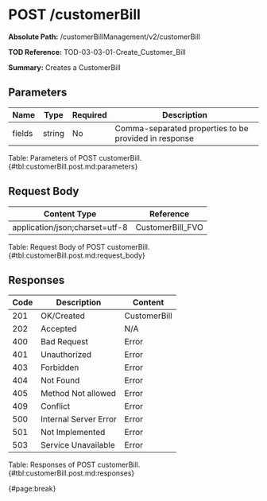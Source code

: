 <!--
    ATTENTION: This file was generated via gradle!
               Do NOT manually edit this file! Any such changes will be overwritten!
-->

# POST /customerBill

**Absolute Path:** /customerBillManagement/v2/customerBill

**TOD Reference:** TOD-03-03-01-Create_Customer_Bill

**Summary:** Creates a CustomerBill

## Parameters

| Name | Type | Required | Description |
| ------ | ------ | --- | ------------ |
| fields | string | No | Comma-separated properties to be provided in response |

Table: Parameters of POST customerBill. {#tbl:customerBill.post.md:parameters}

## Request Body

| Content Type | Reference |
|--------------|-----------|
| application/json;charset=utf-8 | CustomerBill_FVO |

Table: Request Body of POST customerBill. {#tbl:customerBill.post.md:request_body}

## Responses

| Code | Description | Content |
|------|-------------|---------|
| 201 | OK/Created | CustomerBill |
| 202 | Accepted | N/A |
| 400 | Bad Request | Error |
| 401 | Unauthorized | Error |
| 403 | Forbidden | Error |
| 404 | Not Found | Error |
| 405 | Method Not allowed | Error |
| 409 | Conflict | Error |
| 500 | Internal Server Error | Error |
| 501 | Not Implemented | Error |
| 503 | Service Unavailable | Error |

Table: Responses of POST customerBill. {#tbl:customerBill.post.md:responses}

{#page:break}
